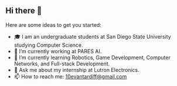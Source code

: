 ## Hi there 👋


Here are some ideas to get you started:

- 🎓 I am an undergraduate students at San Diego State University studying Computer Science.
- 🔭 I’m currently working at PARES AI.
- 🌱 I’m currently learning Robotics, Game Development, Computer Networks, and Full-stack Development.
- 💬 Ask me about my internship at Lutron Electronics.
- 📫 How to reach me: 10evantardiff@gmail.com
